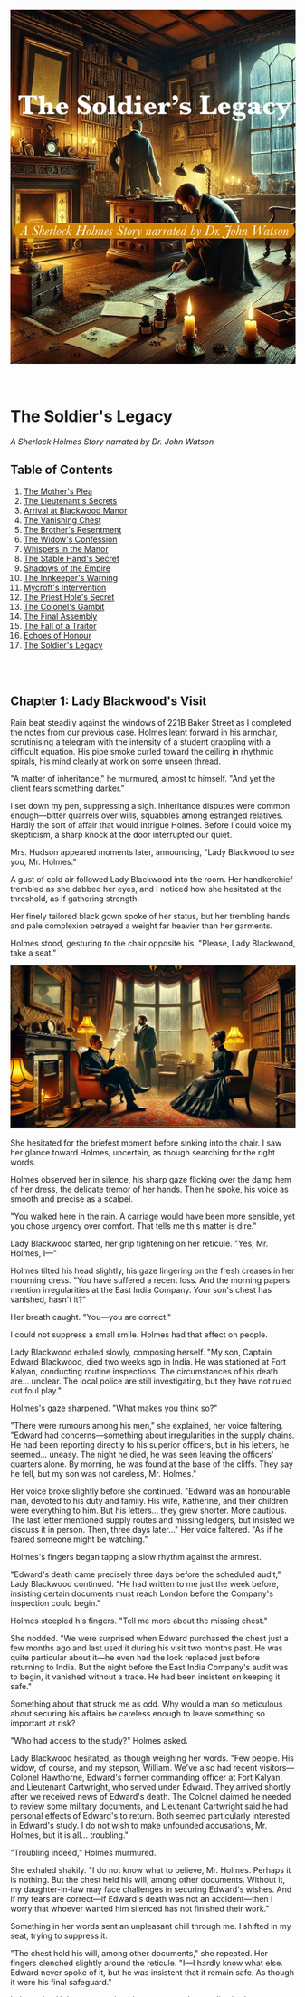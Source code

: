 
<br><br><br><br><br><br><br><br><br><br><br><br><br><br><br><br><br><br><br><br><br>

<br><br><br>
![Cover](https://raw.githubusercontent.com/cranjesh/images-test/refs/heads/main/CoverImageText.webp)
<br><br><br>

# The Soldier's Legacy
*A Sherlock Holmes Story narrated by Dr. John Watson*

## Table of Contents
1. [The Mother's Plea](#chapter-1-the-mothers-plea)
2. [The Lieutenant's Secrets](#chapter-2-the-lieutenants-secrets) 
3. [Arrival at Blackwood Manor](#chapter-3-arrival-at-blackwood-manor)
4. [The Vanishing Chest](#chapter-4-the-vanishing-chest)
5. [The Brother's Resentment](#chapter-5-The-brothers-resentment)
6. [The Widow's Confession](#chapter-6-the-widows-confession)
7. [Whispers in the Manor](#chapter-7-whispers-in-the-manor)
8. [The Stable Hand's Secret](#chapter-8-the-stable-hands-secret)
9. [Shadows of the Empire](#chapter-9-shadows-of-the-empire)
10. [The Innkeeper's Warning](#chapter-10-the-innkeepers-warning)
11. [Mycroft's Intervention](#chapter-11-mycrofts-intervention)
12. [The Priest Hole's Secret](#chapter-12-the-priest-holes-secret)
13. [The Colonel's Gambit](#chapter-13-the-colonels-gambit)
14. [The Final Assembly](#chapter-14-the-final-assembly)
15. [The Fall of a Traitor](#chapter-15-the-fall-of-a-traitor)
16. [Echoes of Honour](#chapter-16-echoes-of-honour)
17. [The Soldier's Legacy](#chapter-16-the-soldiers-legacy)

<br><br>
## Chapter 1: Lady Blackwood's Visit

Rain beat steadily against the windows of 221B Baker Street as I completed the notes from our previous case. Holmes leant forward in his armchair, scrutinising a telegram with the intensity of a student grappling with a difficult equation. His pipe smoke curled toward the ceiling in rhythmic spirals, his mind clearly at work on some unseen thread.

"A matter of inheritance," he murmured, almost to himself. "And yet the client fears something darker."

I set down my pen, suppressing a sigh. Inheritance disputes were common enough—bitter quarrels over wills, squabbles among estranged relatives. Hardly the sort of affair that would intrigue Holmes. Before I could voice my skepticism, a sharp knock at the door interrupted our quiet.

Mrs. Hudson appeared moments later, announcing, "Lady Blackwood to see you, Mr. Holmes."

A gust of cold air followed Lady Blackwood into the room. Her handkerchief trembled as she dabbed her eyes, and I noticed how she hesitated at the threshold, as if gathering strength.

Her finely tailored black gown spoke of her status, but her trembling hands and pale complexion betrayed a weight far heavier than her garments.

Holmes stood, gesturing to the chair opposite his. "Please, Lady Blackwood, take a seat."

![Lady Blackwood's Visit](https://raw.githubusercontent.com/cranjesh/images-test/refs/heads/main/Chapter1A.webp)

She hesitated for the briefest moment before sinking into the chair. I saw her glance toward Holmes, uncertain, as though searching for the right words.

Holmes observed her in silence, his sharp gaze flicking over the damp hem of her dress, the delicate tremor of her hands. Then he spoke, his voice as smooth and precise as a scalpel.  

"You walked here in the rain. A carriage would have been more sensible, yet you chose urgency over comfort. That tells me this matter is dire."  

Lady Blackwood started, her grip tightening on her reticule. "Yes, Mr. Holmes, I—"  

Holmes tilted his head slightly, his gaze lingering on the fresh creases in her mourning dress. "You have suffered a recent loss. And the morning papers mention irregularities at the East India Company. Your son's chest has vanished, hasn't it?"  

Her breath caught. "You—you are correct."  

I could not suppress a small smile. Holmes had that effect on people.  

Lady Blackwood exhaled slowly, composing herself. "My son, Captain Edward Blackwood, died two weeks ago in India. He was stationed at Fort Kalyan, conducting routine inspections. The circumstances of his death are... unclear. The local police are still investigating, but they have not ruled out foul play."  

Holmes's gaze sharpened. "What makes you think so?"  

"There were rumours among his men," she explained, her voice faltering. "Edward had concerns—something about irregularities in the supply chains. He had been reporting directly to his superior officers, but in his letters, he seemed... uneasy. The night he died, he was seen leaving the officers' quarters alone. By morning, he was found at the base of the cliffs. They say he fell, but my son was not careless, Mr. Holmes."  

Her voice broke slightly before she continued. "Edward was an honourable man, devoted to his duty and family. His wife, Katherine, and their children were everything to him. But his letters... they grew shorter. More cautious. The last letter mentioned supply routes and missing ledgers, but insisted we discuss it in person. Then, three days later..." Her voice faltered. "As if he feared someone might be watching."  

Holmes's fingers began tapping a slow rhythm against the armrest.  

"Edward's death came precisely three days before the scheduled audit," Lady Blackwood continued. "He had written to me just the week before, insisting certain documents must reach London before the Company's inspection could begin."  

Holmes steepled his fingers. "Tell me more about the missing chest."  

She nodded. "We were surprised when Edward purchased the chest just a few months ago and last used it during his visit two months past. He was quite particular about it—he even had the lock replaced just before returning to India. But the night before the East India Company's audit was to begin, it vanished without a trace. He had been insistent on keeping it safe."  

Something about that struck me as odd. Why would a man so meticulous about securing his affairs be careless enough to leave something so important at risk?  

"Who had access to the study?" Holmes asked.  

Lady Blackwood hesitated, as though weighing her words. "Few people. His widow, of course, and my stepson, William. We've also had recent visitors—Colonel Hawthorne, Edward's former commanding officer at Fort Kalyan, and Lieutenant Cartwright, who served under Edward. They arrived shortly after we received news of Edward's death. The Colonel claimed he needed to review some military documents, and Lieutenant Cartwright said he had personal effects of Edward's to return. Both seemed particularly interested in Edward's study. I do not wish to make unfounded accusations, Mr. Holmes, but it is all... troubling."  

"Troubling indeed," Holmes murmured.  

She exhaled shakily. "I do not know what to believe, Mr. Holmes. Perhaps it is nothing. But the chest held his will, among other documents. Without it, my daughter-in-law may face challenges in securing Edward's wishes. And if my fears are correct—if Edward's death was not an accident—then I worry that whoever wanted him silenced has not finished their work."  

Something in her words sent an unpleasant chill through me. I shifted in my seat, trying to suppress it.  

"The chest held his will, among other documents," she repeated. Her fingers clenched slightly around the reticule. "I—I hardly know what else. Edward never spoke of it, but he was insistent that it remain safe. As though it were his final safeguard."  

I glanced at Holmes, expecting him to reassure her, to dismiss her concerns as unwarranted. But his expression had darkened, his gaze distant.  

"You seem particularly interested in them," I remarked, sensing Holmes's mind already working beyond what had been said.  

Holmes remained by the window, fingers tapping a slow rhythm against the glass. His eyes flicked toward the rain-darkened streets, but his thoughts had already turned elsewhere.  

"Holmes?" I prompted.  

He did not respond immediately. Instead, he walked to the window, staring out at the rain-soaked streets. "A name caught my attention. I recall reading it in connection with a military scandal some months ago. A man of questionable integrity, if memory serves."  

He tapped his fingers against the armrest, his gaze sharpening. "Watson, your experience in the military will be of use here. I need details from Edward's colleagues—who he trusted, who he feared, and who might have wanted him silenced."

Lady Blackwood's voice broke through the quiet. "And the chest, Mr. Holmes? Do you believe it will be found?"  

Holmes turned to her, his expression unreadable. "You may expect us at Blackwood Manor tomorrow. The chest will be found, Lady Blackwood."  

She exhaled slowly, her fingers tightening around the reticule in her lap. The relief on her face was evident, yet I could not shake the feeling that Holmes had already seen beyond the surface of this case.  

As the fire crackled in the hearth, I found myself watching him closely. He had not dismissed the missing chest as a simple inheritance matter. Nor had he asked after the will or financial disputes. His focus had been elsewhere—from the moment Lady Blackwood had spoken.  

And in that moment, I realised something unsettling.  

I had thought this was merely a matter of inheritance. But Holmes's silence told me otherwise.  

The chest was more than a relic—it was a message, waiting to be read.

<br><br><br>
<br><br><br>
<br><br><br>
## Chapter 2: The Lieutenant's Secrets

Holmes's network of informants had revealed that Lieutenant Cartwright had been deployed near Blackwood Manor—a coincidence too perfect to ignore.

Through mist-shrouded carriage windows, I watched as London's grey suburbs gave way to the garrison's stark brick buildings. The rhythmic thud of hooves against cobblestones slowed as we neared the barracks, where soldiers in crisp uniforms moved with military precision.

![Chapter 5 A](https://raw.githubusercontent.com/cranjesh/images-test/refs/heads/main/Chapter5A.webp)

Cartwright's quarters were as I had expected—orderly, rigid, uncomfortably impersonal. A desk sat against the far wall, a neatly arranged stack of reports beside a locked dispatch box. His uniform was folded with exacting care. The evening bugle call drifted through the open window, a sharp note against the heavy silence inside the room.

Holmes's gaze flickered over the space before settling on Cartwright. He did not sit, but rather stood in the centre of the room, arms clasped behind his back.

"You're uneasy, Lieutenant," Holmes observed. "Not about our presence, but about what we might already know."

Cartwright stiffened slightly.

Holmes wasted no time. "We are investigating the circumstances of Captain Blackwood's death and the disappearance of his chest. Your insight would be invaluable."

Cartwright gestured for us to sit, his posture rigid. "I shall assist to the best of my ability, Mr Holmes, though I'm uncertain what intelligence I can provide."

Holmes fixed him with a piercing gaze. "Let's start with Captain Blackwood's final days. What did you observe?"

Cartwright's fingers drummed once against the desk before he caught himself, quickly clasping them together. "The Captain maintained his usual exactitude in duties, sir, but in those final weeks, his demeanour altered. He appeared... preoccupied with certain matters. Protocol prevented me from inquiring further."

As he spoke, I noted something odd. His voice was steady, controlled—but his hands betrayed him. The slight tremor in his fingers, the way he kept them pressed together as if willing them still, did not go unnoticed.

"The Captain was an honourable man," Cartwright continued, though his voice carried a strain beneath the words. "Perhaps too honourable for what he discovered."

"And on the night of his death?" Holmes challenged, his gaze sharp as a scalpel.

Cartwright's posture tightened. "Colonel Hawthorne hosted a dinner at the officers' mess. The Captain departed early, citing urgent correspondence. The following morning..." A pause. "We discovered him at the base of the cliffs."

Holmes's eyes narrowed. "Do you suspect foul play?"

Cartwright's gaze flicked—just briefly—toward the locked dispatch box on his desk before he replied.

"The evidence remains inconclusive, sir. However, the Captain had expressed concerns regarding supply record discrepancies. He never named specific officers, but his caution regarding Colonel Hawthorne was... notable."

Holmes leaned forward. "You visited Blackwood Manor last week, delivering Edward's personal effects. What exactly did you bring?"

"Per regulations, sir: his compass, correspondence, and personal journal."

"And the chest?"

For the first time, Cartwright hesitated.

The pause was minute, but telling.

"I knew of it," he admitted. "The Captain kept important documents inside. And now it's been stolen."

Holmes's expression did not change. "Do you have any suspicions, Lieutenant?"

Cartwright's jaw tightened. "It's not my place to speculate, sir."

Holmes's voice was quiet. "Not your place, or not safe to?"

A flicker of something—doubt, fear—passed across Cartwright's face. Gone as quickly as it came.

Holmes studied him a moment longer, then exhaled. "Very well, Lieutenant. We'll speak again."

As we stepped into the corridor, I glanced back. Cartwright remained seated, his gaze locked on the locked dispatch box.

The moment we were out of earshot, I turned to Holmes. "He's hiding something."

Holmes allowed himself the faintest smile. "And next time, Watson, he won't have a choice."

<br><br><br>
<br><br><br>
## Chapter 3: Arrival at Blackwood Manor

![Chapter 2 A](https://raw.githubusercontent.com/cranjesh/images-test/refs/heads/main/Chapter2A.webp)

The mist curled thick around Blackwood Manor as our carriage approached, its great stone façade looming in the dimming afternoon light. The house exuded the weight of centuries—thick oak beams, uneven corridors, walls that seemed slightly misaligned. Many Elizabethan-era manors contained hidden recesses, remnants of times when sheltering fugitives or priests had been a necessity.

Holmes trailed his fingers along the dark wood paneling as we were led inside. The solemn butler moved silently ahead, pausing at the threshold of the dimly lit drawing room, where the fire cast flickering shadows on Lady Blackwood’s mourning dress.

"Thank you for coming, Mr. Holmes," she whispered.

![BlackwoodManorPlan](https://raw.githubusercontent.com/cranjesh/images-test/refs/heads/main/BlackwoodManorPlan.webp)

Holmes gave a small nod, his sharp gaze sweeping the room. His fingers traced faint scratches on the floor near the hearth. Without a word, he crouched, brushing dust from the marks.

"Would you show us to the study?" he asked.

![Study](https://raw.githubusercontent.com/cranjesh/images-test/refs/heads/main/Study.webp)

Lady Blackwood led us down a narrow corridor. The air in the study was heavy with dust and disuse. I felt an almost palpable stillness, as if the room had been left untouched since the chest disappeared. Holmes moved with quiet precision, his gloved fingers brushing over the supply ledger on the desk.

He flipped through the pages, his brow furrowing. "Curious. These numbers don’t align with standard military provisions. Your son was tracking something far more significant, Lady Blackwood."

Lady Blackwood stiffened. "Significant? What do you mean?"

Holmes did not answer immediately. Instead, he crouched near the floor, fingers lightly tracing scratches where the missing chest had once stood.

"Observe, Watson."

I leaned in. The marks were subtle, but deliberate.

"These scratches—" I began, before stopping myself. Something about them felt wrong.

"They aren’t scuff marks from careless movement. The chest wasn’t stolen. It was moved."

Holmes nodded approvingly. "Precisely. And look—" He gestured toward the doorway.

The marks stopped abruptly at the threshold.

"Beyond this room, there is no further disturbance."

Lady Blackwood’s breath caught. "Then it may still be in the house?"

Holmes exhaled. "Not just possible—likely. If the chest had been taken out of the manor, we would expect a continued trail of scuff marks, at the very least. But there are none."

I frowned. "Then whoever moved it must have lifted it beyond this point?"

"Exactly. A casual thief would have dragged it—leaving an uneven trail. The absence of such marks indicates planning, precision... and intent."

Holmes’s gaze swept the study, his keen eyes flickering to the large bookcase against the far wall. His fingers traced along the wood before he pressed lightly against one edge.

A faint shift—almost imperceptible—responded beneath his touch.

"Interesting," he murmured. He adjusted his grip, then, as if deciding against further investigation, he straightened. "Not yet, Watson."

I raised an eyebrow. "You suspect something?"

"I suspect many things, but I require proof."

He turned to Lady Blackwood. "Does the house have a library?"

"Yes, through the adjoining door."

Holmes exhaled, dusting off his gloves. "Then that is where we must look next."

![Chapter 2 B](https://raw.githubusercontent.com/cranjesh/images-test/refs/heads/main/Chapter2B.webp)

The library was dim, lined with towering bookshelves that smelled of aged parchment and oak. The room was vast, yet strangely oppressive, the sheer volume of books pressing in from all sides. Holmes entered first, his fingers brushing over the spines as he moved toward the far wall.

Then, abruptly, he halted.

"Curious."

I followed his gaze.

"The dust—it’s been disturbed," I noted. "As though something large was moved and replaced."

"Not just moved—rotated," Holmes corrected, gesturing toward faint diagonal scratches on the wooden floor.

I crouched beside him, running my fingers along the marks.

"Then the chest was placed here deliberately?"

"Yes, and more importantly—" Holmes ran a gloved hand lightly over the floorboards. His eyes narrowed slightly.

"The disturbance is recent, but look here—the dust has resettled unevenly."

I furrowed my brow. "That means it was here, but not for long?"

"Exactly." Holmes straightened, brushing off his hands. "This was not the final hiding place. It was left here temporarily, then moved again."

Lady Blackwood’s voice wavered. "This room hasn’t been touched in years."

Holmes’s gaze flicked up sharply. "Until recently."

A cold weight settled in my stomach. This was no common burglary. Someone within this house had taken the chest.

Someone who knew exactly where to put it—if only for a short while.

Holmes turned, his expression darkening. "And they did not act alone."

I looked again at the disturbed dust, at the deliberate concealment of the chest’s absence.

The implications were clear.

"The chest had not vanished. It had been hidden." I exhaled. "And whoever had hidden it was waiting—for what, I did not yet know."

<br><br><br>
<br><br><br>
<br><br><br>
## Chapter 5: The Brother's Resentment

The corridors of Blackwood Manor felt colder as Holmes and I made our way towards William Blackwood's study. Though the fire in the hallway sconces flickered steadily, a peculiar chill clung to the air—whether from the damp stone walls or the lingering unease in this house, I could not say.

![Chapter 4 A](https://raw.githubusercontent.com/cranjesh/images-test/refs/heads/main/Chapter4A.webp)

Inside, William's study was a stark contrast to Edward's orderly workspace. The room was cluttered with papers, ledgers stacked haphazardly, a half-filled brandy glass abandoned near an inkwell. A faint tang of pipe smoke lingered, mingling with the musty scent of old books. William himself stood by the window, arms crossed, staring out as though deep in thought.

At our entrance, he turned, his sharp features hardening further.

"Mr Holmes, Dr Watson," he greeted tersely, gesturing to the chairs opposite his desk. "I assume this visit concerns my brother's untimely demise—or perhaps the inheritance?"

Holmes took a seat with calm precision. "Both, Mr Blackwood. Specifically, the disappearance of your brother's chest and its implications for the estate."

William's lips curled into a sneer as he leaned back in his chair.

"Implications for Katherine, you mean." He exhaled sharply. "Convenient, isn't it? The chest vanishes, the will goes missing, and suddenly, my dear sister-in-law's future is secured."

I frowned at the venom in his tone.

Holmes raised an eyebrow. "You suggest Katherine is involved?"

"Who else?" William shot back. "She gains everything if Edward's will is missing. And let's not ignore her prior... association with Lieutenant Cartwright. Who's to say Edward didn't discover something and decide to change his will?"

Holmes steepled his fingers. "Fascinating. And yet, I notice you are very specific about what Katherine stands to gain, but rather vague about what you stand to lose."

A flash of irritation crossed William's face, but he masked it quickly.

"My father's decision to favour Edward over me was nothing short of favouritism." His voice was measured, but there was a cold undercurrent of resentment beneath it. "The estate should have been mine. I have fought for years to earn my place, while Edward... he was handed everything."

I caught myself nodding slightly.

William's tone was rational, almost persuasive. There was a quiet certainty to the way he spoke—not wild anger, but careful calculation.

"Katherine may think she's secured her future," he continued, swirling the brandy in his glass, "but she'll soon discover the estate obeys more than a single will. If she continues to meddle, I'll see to it that her good fortune is short-lived."

Something in his phrasing made me uneasy.

Holmes remained impassive. "And yet, your brother's death has left you no closer to securing what you claim is rightfully yours. Tell me, do you believe his death was an accident?"

William hesitated, his gaze flickering toward the window. "Edward was many things, but careless wasn't one of them." His fingers tightened around the glass. "If you want my opinion, someone wanted him out of the way—and whoever it was, they succeeded."

Holmes studied him carefully.

"Curious," he murmured.

"What is?" William asked sharply.

"You speak of your brother's death as though you know more than the official reports suggest. And yet, you did not attend the funeral, nor did you inquire about the investigation."

William's scowl deepened. "You think I had something to do with it?"

Holmes merely tilted his head slightly, allowing the silence to linger.

William exhaled sharply. He reached for his pipe but seemed to think better of it. Then, almost as an afterthought, he muttered,

"Cartwright isn't the only one with blood on his hands. Ask about... Fort Kalyan's 'special shipments'."

I stiffened.

Holmes's expression remained neutral, but I could see the sharp flicker of interest in his eyes.

"Special shipments?" I echoed.

But William did not elaborate. He merely waved a hand dismissively. "Ask around. See what you find."

The casual way he said it was too convenient. A calculated slip—as though he wanted us to latch onto something specific.

Holmes let the silence stretch.

Then, suddenly, William's expression shifted. His sneer faded just slightly, and in its place, something almost imperceptible. Regret? No—something deeper.

"He wasn't always against me," he muttered. "When we were boys, he taught me to fix a pocket watch—patient, steady hands. Gave it to me on my fifteenth birthday. Said I'd learned well enough to keep it running myself."

His jaw tightened.

"And yet, in the end, I was never meant to hold anything that mattered."

For a moment, the bitterness wavered. Then, just as quickly, it returned.

Holmes said nothing, only watching.

As we stepped into the hallway, the firelight flickering across the polished floor, I exhaled, feeling the weight of the conversation settle over me.

"I almost believed him," I admitted.

Holmes's voice was quiet, but firm. "That was his intent, Watson."

I frowned. "Do you think he's lying?"

"Lying outright? No. But truth, when carefully placed, can be more dangerous than falsehood. He wants you to suspect Katherine, to believe she had the most to gain."

"And you don't?"

Holmes did not answer immediately. Instead, he glanced back at the door to William's study.

"I think William Blackwood is a man who expects to be doubted, Watson. And that is precisely why he does not lie outright. He lets truth and falsehood blur—until even the most rational man begins to doubt what he knows."

<br><br><br>
<br><br><br>
<br><br><br>
<br><br><br>
<br><br><br>
## Chapter 6: The Widow's Confession

Holmes sat in silence, his keen gaze sweeping the landscape, while my thoughts turned to Katherine Blackwood—the widow of a man whose death seemed far from ordinary.

As we walked into the drawing room, she stood to greet us. Her figure was slight yet composed, but her pale complexion and dark-circled eyes betrayed the toll of grief. The flickering glow of the fireplace cast long shadows across the room, deepening the hollowness in her face.

Holmes inclined his head. "Mrs Blackwood," he said, bowing slightly. "Thank you for meeting with us under such difficult circumstances."

"Mr Holmes, Dr Watson," she returned, her voice steady but low. "Please, sit. I hardly know where to begin."

Holmes took a seat, his voice carrying its usual steadiness but with an unusual gentleness. "Wherever you feel most comfortable, madam. Perhaps with your late husband."

![Chapter 3 A](https://raw.githubusercontent.com/cranjesh/images-test/refs/heads/main/Chapter3A.webp)

She tightened her grip on the handkerchief in her lap. When she spoke, her voice was measured, deliberate—but fragile beneath the surface.

"Edward was a devoted husband and father—principled, kind. The official report of his death—a fall from the cliffs—" Katherine hesitated, exhaling sharply. She pressed her fingers to her lips as if stopping the word from escaping. "It doesn't feel right."

I studied her carefully. She was grieving, that much was certain. But there was something else—a quiet exhaustion, as if she had spent the past weeks fighting battles no one else could see.

Holmes exhaled slowly. "The missing chest—tell me about it."

Her composure wavered, if only for a second. "It was locked, kept in his study among his other belongings. Three nights ago, it vanished. The only ones present were William, Colonel Hawthorne, and Lieutenant Cartwright."

Holmes's gaze flickered slightly. "William. Your husband's brother. You mentioned his resentment?"

She gave a short, bitter nod. "He was furious when the estate passed to Edward. He believes it rightfully his, as the eldest son. But the will was clear. Edward's father had his reasons."

Holmes studied her, his voice measured. "Did William's behaviour change recently? Any particular event that heightened his interest in the estate?"

Katherine frowned in thought. "Yes. It was around the time he began demanding to see Edward's documents. He accused my husband of hiding something."

Holmes's tone remained neutral, though his gaze sharpened. "And what did he believe Edward was hiding?"

She exhaled slowly. "Something to do with our great-uncle's inheritance. When he died in India, William became convinced that there were undisclosed assets or properties that should have passed to the estate."

Holmes tapped his fingers together. "And Edward's response?"

"He dismissed it. Claimed William was chasing ghosts. But…" She hesitated. "Now that I think about it, he never explicitly denied having those documents."

Holmes nodded, his expression unreadable. "Most intriguing."

A hush settled over the room, thick with unspoken truths. Holmes had unearthed something deeper than a mere family dispute. Edward Blackwood had held a secret—one his brother was desperate to uncover. And now, it seemed, that secret had cost him his life.

Holmes sat forward slightly. "Mrs Blackwood, Lieutenant Cartwright's concern for your welfare seems... particular."

Katherine's fingers twisted her handkerchief. "We were acquainted before Edward. Nothing more."

I caught something in her voice—not quite hesitation, not quite falsehood—something carefully chosen.

Holmes's expression did not change. "Yet his recent visits to the study—" He let the sentence linger, inviting her to fill the silence.

She did.

"He claimed to have Edward's personal effects." Her voice wavered slightly. "Old correspondence that needed returning."

Holmes studied her. "Correspondence that Edward had already seen?"

Katherine paled. Her fingers clenched around the letter in her lap—a movement so small I almost missed it.

"How did you—" She turned the letter over in her hands, her gaze distant. The firelight caught the edges of the worn paper, its seal faintly smudged.

"I read them at night sometimes," she murmured. "Not for answers—just to remember his words before things changed."

She hesitated.

"Edward never declared it outright, but he knew. Cartwright's attentions were persistent once, though I never encouraged them. Edward was not a jealous man, but he distrusted easily. I wonder now if his suspicions ran deeper than I realised."

Her fingers tightened slightly around the letter.

"His last letters were different. Shorter. Cautious. As if he feared he was writing for more than my eyes."

I watched her carefully. The grief was real. The exhaustion was real.

Holmes's gaze softened. "Your husband suspected something, Mrs Blackwood. I mean to find out what."

She met his gaze, her expression unreadable but firm.

"If he had reason to be wary, I fear it was not without cause."

The fire crackled softly, filling the silence that followed. Holmes studied her for a moment longer, then nodded.

Holmes rose to his feet and began pacing. I turned to Katherine and spoke quietly.

"And your children, Mrs Blackwood? How are they faring?"

She gave a small, tired smile. "They're young, Dr Watson… too young to understand."

The sorrow in her voice was unmistakable.

I nodded, offering what little comfort words could provide. Holmes, ever perceptive, had paused his pacing and observed her for a moment before speaking again.

"Thank you, Mrs Blackwood. You have been most helpful," Holmes said gently. "With your permission, we would like to speak with others now."

Katherine composed herself and nodded.

We took our leave, and as we walked through the manor's dimly lit corridors, I could not shake the weight of Lady Blackwood's words from our first meeting. "I must recover the chest—for Katherine, for my grandsons. Edward's wishes must be honoured."

The chest was more than inheritance—it was security. And though I trusted Katherine, until it was found, I could not rule out any possibility.

As we stepped into the hallway, I exhaled, my mind turning over what had been said.

"I believe her," I admitted.

Holmes nodded slightly. "She has no reason to deceive us, Watson. But she has reason to fear."

I frowned. "Then why do I feel as though we're still missing something?"

Holmes glanced back towards the drawing room. "Because we are."

I shivered.

Holmes did not suspect Katherine—but until the chest was found, her future—and the truth—remained uncertain.
<br><br><br>

## Chapter 7: Whispers in the Manor

The manor's corridors darkened as the evening wore on, gas lamps casting flickering shadows along the walls. The weight of the investigation settled over me—a sense that we were walking through the remnants of something far greater than a simple inheritance dispute.

As Holmes and I passed the dimly lit library, a voice cut through the hush—sharp, irritated.

"…Hanger," William Blackwood muttered with disdain. "The man's loyalties were always questionable. If anyone's meddling with the estate, it's him. He seemed loyal to Hawthorne for reasons I can't fathom." A bitter laugh followed. "They'll never pin anything on me. Not with Katherine parading her innocence and Cartwright lurking like a scolded child."

I tensed. This was no casual grievance.

William tapped his fingers against the desk. "Hargreave, my lawyer says we need only wait. No will, no challenge. The courts will favor the next male heir, and by then, any objections will be nothing more than noise."

I stepped back into the shadows as William strode past, his expression a mix of frustration and self-satisfaction. The identity of his confidant remained hidden in the library's gloom. Holmes said nothing but met my gaze. Whatever was in that chest, it was more than a legal document—it was power.

## Chapter 8: The Stable Hand's Secret

![Chapter 6 A](https://raw.githubusercontent.com/cranjesh/images-test/refs/heads/main/Chapter6A.webp)

Rain drummed steadily against the stable roof as we found Hanger. Inside, the warmth of hay and leather filled the air as he worked, each stroke of the brush against the horse’s flank measured and precise.

Holmes studied him. "Your hands tell an interesting story, Mr Hanger."

Hanger barely looked up. "I tend to my work, Mr Holmes."

Holmes took a slow step forward. "That brass polish—it matches exactly what I found in Captain Blackwood’s study."

Hanger’s grip on the bridle faltered, his face tightening. "I polish the stable fixtures."

Holmes’s tone remained light but unyielding. "And yet William speaks of you with particular suspicion. He implies you might be involved in certain… irregularities."

The brush stilled.

"William Blackwood’s always had it out for me, Mr Holmes." Bitterness crept into his voice. "When I needed help with my sister’s medical bills, he turned me away. Said it wasn’t his concern."

Holmes nodded, as if filing this away. "The chest vanished from the study. Did you see anything unusual that night?"

Hanger’s eyes flicked toward the east wing—so quick it might have gone unnoticed. He resumed his work. "I keep to my duties, sir. Nothing more."

Holmes leaned against the stable door. "Colonel Hawthorne seems more… understanding of financial hardships."

A flicker of something—fear, regret—crossed Hanger’s face. His knuckles whitened on the brush handle.

"A man does what he must, Mr Holmes."

Piecing It Together
As we walked back through the dusk, the rain had eased, leaving behind a damp chill.

"You saw something in there," I said.

Holmes didn’t answer immediately, his gaze fixed on the windows of the east wing. Then, finally— "Three things, Watson. First, the brass marks in the study matched this polish—not military-issue, but a cheap civilian variety trying to mimic it."

I frowned. "And the second?"

"Hanger’s glance toward the east wing wasn’t that of a servant—it was of a man guarding a secret."

My pulse quickened. "And the third?"

"When I mentioned William’s financial records, Hanger reacted. A man denied help by his employer becomes vulnerable to other offers."

I exhaled. "Then why move the chest at all?"

Holmes’s lips pressed together. "Consider the timing. William’s obsession with inheritance documents, Hawthorne’s convenient arrival, and a disgruntled servant with knowledge of the house’s hidden spaces." His voice dropped lower. "The east wing’s library holds more secrets than books—Victorian manors often do."

I followed his gaze. The windows of the east wing glowed faintly in the gathering dark, like eyes keeping watch over the estate’s secrets.

Across the manor grounds, a figure sat at the village inn’s window. A well-dressed man, brass telescope glinting under the gaslight. His methodical note-taking spoke not of idle curiosity but official observation.

"Holmes." I nudged him slightly.

Holmes followed my line of sight and gave the smallest nod. "Interesting."

I swallowed. "Foreign Office?"

"Undoubtedly."

We didn’t approach. We didn’t need to. The man was not watching us. He was watching the manor.

As we reached the manor steps, I hesitated, my thoughts still circling William’s words.

"Holmes, this is more than just a missing will, isn’t it?"

Holmes gave a slight nod. "It always was, Watson."

I took a steadying breath. William was waiting for the will to disappear. The Foreign Office was waiting for something to surface. Hanger was waiting for someone to find what he already knew.

But something felt wrong. "William accused nearly everyone—Katherine, Cartwright, even Hawthorne. But not once did he mention Hanger. Why?"

Holmes barely paused before answering. "Because, Watson, he wants the chest to stay lost."

I frowned. "Then he knows something about it?"

"He knows enough to want it buried. And he suspects Hanger, but saying so would only draw our attention to him." Holmes exhaled, his gaze shifting toward the east wing. "Instead, he directs suspicion elsewhere, hoping we chase shadows while the truth sits in plain sight."

A chill ran down my spine. William didn’t just want the inheritance—he wanted control. And the chest, whatever was inside it, threatened that control. I had thought this was merely a matter of inheritance. But the deeper we dug, the clearer it became—the chest was more than a legal dispute. It was a danger waiting to be uncovered. And someone was willing to do anything to keep it hidden.

William had not overlooked Hanger—he had erased him. Because the moment we questioned the stableman, the truth would no longer be his to control.

<br><br><br>
<br><br><br>
## Chapter 9: Shadows of the Empire

For days, I had noticed unfamiliar figures in the village - men whose bearing and attire spoke of government service rather than local residence. Their presence confirmed Holmes's earlier hint about matters extending beyond military jurisdiction.

As we left Blackwood Manor, Holmes remained uncharacteristically quiet. I had known Holmes long enough to recognize when he was drawing connections yet unspoken. 

![Chapter 7 A](https://raw.githubusercontent.com/cranjesh/images-test/refs/heads/main/Chapter7A.webp)

The fog clung to Baker Street as our carriage arrived. As we neared Baker Street, we are stopped by a uniformed constable.

"Mr. Holmes," the officer said, blocking our path. "I must advise you to drop your inquiries regarding Blackwood Manor. Official military investigators have taken over the case."

Holmes's lips curled slightly. "Curious. And who, may I ask, issued such orders?"

The constable hesitated, then produced a sealed notice from the War Office. "These matters pertain to classified military operations. Civilian interference is discouraged."

Holmes took the paper, scanned it, and handed it back. "A well-crafted deception," he murmured. "Tell your superior that I regret to inform him that my curiosity remains undeterred."

As the officer departed, I whispered, "They're watching us."

Holmes nodded, eyes sharp. "Indeed, Watson. Which means we are finally making progress."

Mrs. Hudson met us with two urgent telegrams.

I read the first:

"Watson,
I arrived in London yesterday. From memory, Edward in the past had discovered that some supply records that don't match official ledgers. He suspected Cartwright and found some records."
— Maj. James Forrester

I had nearly forgotten about my inquiry to Major Forrester, sent days earlier. When Holmes tasked me with gathering insights from Edward’s former colleagues, I had immediately thought of Forrester—a solid officer with whom I had crossed paths in Afghanistan. He had worked alongside Edward years ago and might recall details others had overlooked.

Holmes handed me the second:

"Holmes,
Return tonight. New evidence confirms a larger conspiracy beyond Fort Kalyan. The East India Company audit findings may expose everything. Time is critical."
— Mycroft

As I watched Holmes examine the telegrams, his expression darkening, I couldn't shake the feeling that we were approaching something far darker than inheritance disputes. The military's involvement suggested stakes beyond family quarrels.

"Curious," he remarked. "Mycroft's inquiry aligns too conveniently with Blackwood's fate. And Forrester—if his information is accurate, we are dealing with something far larger than a missing will."

The fog thickened as we departed, swallowing the street lamps. Ahead lay Cartwright's secrets, then our separate paths into what felt increasingly like a carefully laid snare.

<br><br><br>
## Chapter 10: The Innkeeper's Warning

The village inn was quiet when we arrived. A low fire burned in the hearth, casting flickering shadows along the wooden beams. Lieutenant Cartwright sat in a shadowed corner, hunched over a half-empty glass. His uniform was crisp, but the exhaustion in his posture betrayed his unease.

![Chapter 8 A](https://raw.githubusercontent.com/cranjesh/images-test/refs/heads/main/Chapter8A.webp)

Holmes approached without hesitation, drawing out the chair opposite Cartwright and lowering himself into it with measured calm.

"Lieutenant," Holmes said smoothly, "your silence has done little to shield you."

Cartwright barely lifted his eyes from his drink. "I don’t know what you mean."

Holmes steepled his fingers. "You were close to Edward. And yet, you claim to know nothing?"

Cartwright exhaled sharply, his fingers tightening around his glass. "Nothing of importance."

Holmes raised an eyebrow. "Nothing of importance?" His gaze flicked to the table, where Cartwright’s knuckles had gone white. "Then why visit Blackwood Manor—twice—after his death?"

Cartwright’s jaw tightened. "I had my reasons."

Holmes leaned back slightly, his voice turning colder. "Yes, I imagine you did."

I watched as Cartwright shifted uncomfortably, his fingers tapping a slow, irregular rhythm against the glass.

"You feared what the chest contained," Holmes continued, his voice deceptively casual. "That much is evident. But was it because of Edward’s letters?"

Cartwright’s grip stiffened. "I don’t know what you’re talking about."

"Ah," Holmes murmured, as though speaking to himself. "Perhaps, then, it was not the letters but the ledgers—the very records Edward had begun reviewing before his death. Tell me, Lieutenant, did you know what he found?"

Cartwright looked away. "He had theories, nothing more."

Holmes leaned forward, his eyes dark and unyielding. "And you advised him to let it go?"

Cartwright swallowed. "Edward saw inconsistencies, but I never thought they were more than bureaucratic errors. Then he dug deeper. By then, I realized it wasn’t just missing supplies—it was something larger."

Holmes’s voice was a blade now. "And yet, you did nothing to stop it."

Cartwright exhaled sharply. "Because if I spoke the truth, I wasn’t just risking my rank—I was risking my life." His voice was low, steady, but his grip on the glass had turned his knuckles white.

Holmes studied him for a long moment, his expression unreadable. "You already know who has the chest, don’t you? That’s why you’re not asking us to find it—only to ensure it isn’t opened by the wrong hands."

Cartwright hesitated. "I don’t—"

"You don’t know, or you won’t say?" Holmes interrupted, his voice calm but razor-sharp.

Cartwright swallowed. "The records… they all led back to the same source."

Holmes tapped his fingers against the table. "And the timing of your visits to the study aligned perfectly with the East India Company’s audit schedule. You needed those records destroyed before they reached London. But someone else moved first, didn’t they?"

Cartwright’s face paled.

Holmes nodded slightly. "Someone who knew about both your secrets—the ledgers and the letters."

Cartwright exhaled, staring at the table. "I needed Katherine to open it herself," he admitted, his voice tight. "Lady Blackwood had the key, and I couldn't simply demand it. If Katherine had a reason to believe it held something for her, she would push to see it opened."

I frowned. "And what truth? The corruption you covered up? Or the fact that you feared for yourself?"

Cartwright’s hands clenched into fists before he relaxed them. "Both," he admitted. "Look, I thought it was just supplies, a few ledger discrepancies. But Edward… he found something more."

Holmes leaned back, his fingers drumming against the table. "More than missing provisions. Smuggled arms? Stolen intelligence?"

Cartwright hesitated, his gaze flickering toward the darkened corners of the inn.

Holmes’s voice softened, almost thoughtful. "Or something buried deeper—payments, names?"

Cartwright swallowed, his voice barely above a whisper. "The records showed systematic theft, Mr. Holmes—all leading to the same source."

Holmes studied him carefully. "You have a choice, Lieutenant. Speak now, or let the truth bury you."

Cartwright’s face drained of color. "They can ruin me, Mr. Holmes—court-martial me, lock me away, or worse. If I speak the truth, I'm not just risking my rank; I'm risking my life."

Holmes observed him for a moment, then spoke quietly. "You already know who has the chest, Watson. He wasn’t searching for it—he was stalling. The moment he named Hawthorne, his own fate was sealed."

I exhaled. "So he let Hawthorne keep it, hoping it wouldn’t be opened?"

Holmes gave a slight nod. "Exactly. Cartwright didn’t care about the ledgers, Watson. He knew they wouldn’t implicate him directly. But the letters—those were different. Even if they proved nothing improper, their mere existence could cast shadows on Katherine’s name. He was willing to let Hawthorne keep the chest rather than risk that."

I glanced back at Cartwright, who remained silent, staring at the table as if the weight of his own inaction had finally caught up with him.

Holmes stood. "You’ve played your hand, Lieutenant. Now it’s only a matter of time before Hawthorne plays his."

As we stepped into the cold night, I turned to Holmes. "Do you think he will help us?"

Holmes smirked. "Oh, he will. The question is—will he help himself?"

The rain had stopped, but the weight of the coming storm still hung in the air.

## Chapter 11: Mycroft's Intervention

The rain had slowed to a fine drizzle by the time we arrived at Baker Street. Holmes had barely removed his coat when Mrs. Hudson intercepted us with a knowing glance.

![ChapterMycroft](https://raw.githubusercontent.com/cranjesh/images-test/refs/heads/main/ChapterMycroft.webp)

"A gentleman is waiting for you, Mr. Holmes. Though I daresay he hardly requires an invitation."

Holmes strode into the sitting room, where Mycroft reclined, a bundle of documents resting on the table.

"Ah, brother mine," Mycroft greeted. "Your telegram was well-timed. Our interests, it seems, align."

Holmes smirked. "As they often do, though you rarely admit it."

Mycroft exhaled. "Spare me. I verified your suspicions regarding Colonel Hawthorne. His activities extend beyond mere military fraud." He tapped the folder. "You’ll find these findings instructive."

Holmes skimmed the documents, his expression sharpening. "Diversion of funds, fictitious suppliers, and high-ranking officials in the East India Company implicated."

I frowned. "So this isn’t just supply theft?"

"Not remotely," Mycroft declared. "Blackwood’s records hold enough leverage to topple men of considerable power. Hawthorne, it seems, is one of them."

Holmes set the papers down. "A tangled web indeed." He glanced at Mycroft. "Your assistance is, as always, invaluable."

Mycroft waved a hand. "You’d have uncovered it in time. But efficiency is a virtue, Sherlock, and I am nothing if not efficient."

Holmes leaned back. "Then Hawthorne will come for the chest himself."

"The question is," Mycroft said, noted his brother closely, "will you let him?"

A faint smile touched Holmes’s lips. "I rather think not. Watson and I have already set our trap."

As we left 221B, Mycroft’s words echoed in my mind. This was no longer just a missing chest. We were about to force the hand of powerful men who would do anything to stay in the dark.

<br><br><br>
<br><br><br>
<br><br><br>
<br><br><br>
## Chapter 12: The Priest Hole's Secret

The hour was late when we returned to Blackwood Manor, the mist curling around the estate like a living thing. Our footsteps echoed against the stone corridor as Holmes led the way to the east wing's library.

Holmes ran his fingers lightly along the wooden paneling, pausing now and then. He did not immediately explain, which meant he was leading me toward an answer rather than providing it outright.

"What do you see, Watson?" he asked suddenly.

I frowned, glancing around. "Dust, old wood, the usual relics of a house its age."

Holmes inclined his head. "Precisely. And yet—" He gestured toward the floorboards, where the dust had been subtly disturbed. "Someone has been here recently."

I crouched to inspect the area. The fine layer of dust showed something large had once sat there. But the disturbance was uneven—more like something had been dragged away rather than simply lifted.

![ChapterThePriestHole1](https://raw.githubusercontent.com/cranjesh/images-test/refs/heads/main/ChapterThePriestHole1.webp)

Holmes observed me with quiet amusement. "You are improving, Watson. This was the chest’s last known location—but it was not its final one."

I exhaled sharply. "Then where?"

Holmes pressed lightly against an unassuming wooden panel. A soft click followed, and the wood creaked open, revealing a narrow passage.

I peered inside. Expecting to see the chest waiting for us, I stepped forward—but the space was empty.

Holmes ran his fingers along the wooden paneling of the study earlier that evening, pausing just long enough for me to notice. "Curious," he murmured, tracing a faint gap between the boards. That night, in the library, his suspicions were confirmed. He pressed against an unassuming wooden panel, and with a soft click, the passage revealed itself—but the space was empty. "It was here." Holmes muttered. "And someone knew to move it."

A flicker of unease stirred in my chest. "Holmes—"

But he was already examining the edges of the alcove, his expression unreadable. He traced his gloved fingers along the wood, his movements slow, deliberate. Finally, he exhaled.

"This was meant to deceive us, Watson."

I straightened, my pulse quickening. "A false hiding place?"

"Precisely." Holmes’s gaze darkened. "Someone feared what was inside that chest enough to move it not once, but twice."

"Then where is it?" I asked.

Holmes’s fingers drummed once against the wood. "That, Watson, is the question I intend to answer—before someone ensures we never do."

## Chapter 13: The Colonel's Gambit

The stable quarters were modest, with a single cot pushed against the wall and an old wooden trunk at the foot of it. Hanger sat at a small desk, polishing a brass buckle, but the tension in his shoulders betrayed him.

![ChapterThePriestHole2](https://raw.githubusercontent.com/cranjesh/images-test/refs/heads/main/ChapterThePriestHole2.webp)

Holmes took a slow step forward. "Mr. Hanger," he said, his voice cool but edged, "I assume you have an explanation for why the chest is no longer where you hid it?"

Hanger's hands stilled. Slowly, he set the buckle aside. "I don't know what you mean."

Holmes’s gaze never wavered. "The priest hole. It's empty."

The color drained slightly from Hanger's face.

Holmes continued, his voice quiet, almost conversational. "Colonel Hawthorne’s career has been marked by curious coincidences. Supply routes compromised. Intelligence leaked. And now, a dedicated officer dead after discovering discrepancies in military records. Edward suspected something, didn’t he?"

Hanger’s knuckles whitened around the cloth in his hands. "You don’t understand—"

Holmes stepped closer. "I understand loyalty, Mr. Hanger. But to whom is it truly owed? To a man who exploited your hardship? Or to Edward, who trusted you? To Katherine, who now stands to lose everything?"

Hanger swallowed hard, unable to meet Holmes's gaze. "I knew it was wrong, but my sister... she was all I had left. I couldn't watch her suffer, not when Hawthorne offered a way out. William denied me help when she was ill. But Hawthorne saw an opportunity in my resentment. Used my knowledge of the house to hide evidence that could expose him."

His fingers curled around a worn letter he had pulled from his pocket. "She writes me every week. Says the medicine’s helping. If Hawthorne cuts her off..." His voice faltered. "He knows exactly how to keep me in line."

Holmes produced the small brass key Lady Blackwood had entrusted to me. "Edward's records could bring justice. Or they could disappear forever, leaving his killer free."

Hanger's bearing crumbled. "Edward was a good man. He didn't deserve—Hawthorne said no one would be hurt. Just documents to be... examined."

Holmes’s expression darkened. "And yet, Edward is dead."

Hanger hesitated. "Because he doesn’t just want the chest gone—he wants what’s inside..."

I folded my arms. "You were the last one to touch it, Hanger. Where is it now?"

Hanger exhaled sharply, running a hand over his face. "I... I had to move it."

Holmes’s voice cut through the room like steel. "Why?"

Hanger swallowed hard. "Hawthorne’s men were watching me too closely. If they got to it first, they’d have destroyed everything inside." His voice wavered slightly. "I thought I was doing the right thing."

Hanger hesitated before answering. "The west wing," he finally admitted. "In the old wine cellar beneath the servants' quarters."

"Move it? How?" I questioned, my curiosity piqued.

"The night it vanished, I waited until the household was asleep," Hanger explained, his eyes darting toward the door as if ensuring we were alone. "The servants' quarters were empty—most of the staff had gone to the village fair. I knew it was my only chance."

"But how did you manage it alone?" I pressed. "That chest is no small thing."

"There’s a hidden passage, sir," Hanger responded, his voice dropping to a near whisper. "Runs from the study to the wine cellar. Edward showed it to me years ago, when he needed help moving some... sensitive items. I used it that night. Took me near an hour, but I got the chest down to the cellar without a soul noticing."

Holmes exhaled slowly, his mind already forming the next move. "A bold decision, Mr. Hanger. And a dangerous one."

As we walked back toward the manor, Holmes’s hands were clasped behind his back, his pace slower than usual. The weight of the case—of Edward’s death, the corruption, and the final location of the chest—seemed to press upon him.

"You knew," I said at last.

Holmes did not look at me. "I suspected. Mycroft confirmed it."

I hesitated. "Then Hawthorne knows too. He won’t wait for us to act."

Holmes finally turned his gaze to me. "That depends. If he were certain of what we knew, the chest would already be gone. But he isn’t."

A sudden rustling in the hedges made me stiffen. Holmes barely turned his head. His voice dropped lower. "Three men. One watching from the treeline, another near the stables, and the last—"

"The manor?" I guessed.

Holmes nodded. "Hawthorne’s men aren’t just watching us—they’re waiting for a signal."

Holmes paused to scribble telegrams.

Then he turned toward the door. "Now, we bait Hawthorne into making his move."

<br><br><br>
## Chapter 14: The Final Assembly

Before dawn, a telegram sent by Holmes:

The drawing room at Blackwood Manor had become a stage for the final act. Holmes had summoned all key players: Lady Blackwood, Katherine, William, Lieutenant Cartwright, Colonel Hawthorne, and Mr. Hanger. The morning light cast long shadows across their faces. The household had been eerily still that morning, the kind of silence that only precedes something inevitable.

I saw when Holmes had barely stepped away, when a shadow slid into his path. Colonel Hawthorne.

"Your reputation precedes you, Mr. Holmes," he murmured. "You unravel mysteries with alarming ease."

Holmes barely glanced up. "A reputation earned, not bestowed."

Hawthorne stepped closer. "Be careful you don’t unravel your own safety in the process."

Holmes exhaled. "Loose threads rarely surprise me."

Hawthorne’s smile thinned. "A favor, then. One rarely given twice."

Holmes returned a slight smile. "Favors, like debts, are best left uncollected."

Hawthorne held his gaze a beat longer, then vanished into the crowd.

Holmes dusted his sleeve. "Threats dressed as favors, Watson. A man grasping at control."

I had no doubt—Hawthorne thought himself untouchable.

Holmes, I suspected, would prove otherwise.

## Chapter 15: The Fall of a Traitor

![Chapter 10 A](https://raw.githubusercontent.com/cranjesh/images-test/refs/heads/main/Chapter10A.webp)

"Each person in this room," Holmes began, pacing deliberately, "had reason to seek Edward's chest. William believed it held inheritance documents that could challenge Edward's claim. Lieutenant Cartwright hoped to recover compromising letters. Lady Blackwood sought proof of her son's suspicions. And Katherine – she wanted justice for her husband."

Holmes paused, studying each face. "But only one person knew its true contents. Only one understood why Edward Blackwood had to die."

The tension in the drawing room of Blackwood Manor was thick. Holmes stood near the fireplace, his gaze unreadable, as the gathered faces watched him expectantly. Hawthorne’s patience was fraying.

“You have spoken in circles, Holmes,” Hawthorne scoffed.

Holmes raised an eyebrow slightly. "Most revealing," he observed. “A man confident in his innocence would hardly be so eager to declare my failure.” He turned, pacing slowly. “We have here a tale of resentment and deception. Lieutenant Cartwright, burdened by past indiscretions. William Blackwood, driven by inheritance and jealousy. And you, Colonel, with the most to lose.”

Hawthorne leaned back, arms crossed. “And yet, Holmes, you have no proof.”

He strode to the wall, where an unassuming wooden chest sat. William’s breath hitched. Katherine stiffened. Hawthorne’s smirk faltered.

Holmes withdrew a small brass key and, with deliberate slowness, unlocked the chest. The lid creaked open. Inside, stacks of military records, sealed letters, and official dispatches lay in pristine condition. Holmes lifted a bundle of documents.

"The chest," Holmes continued, gesturing to the corner where it now sat, "contains more than family secrets. Edward documented everything: military secrets sold to foreign powers, defense plans compromised, a network of betrayal reaching the highest offices."

I stepped forward, holding up a handful of papers from the chest. "Indeed," I added, my voice firm. "Here are detailed records of missing supplies—gunpowder, rifles, provisions—all meticulously logged by Edward. Each entry is dated and signed, with notes pointing to irregularities in the supply chain."

I set the ledger aside and picked up another document. "There are also forged invoices," I continued, "showing payments made to fictitious suppliers. These were used to cover the theft of military resources, funneling funds into private accounts."

Finally, I held up a sealed letter, its wax imprint broken. "And here," I declared, my tone growing somber, "are letters implicating high-ranking officials in the East India Company. Colonel Hawthorne’s name appears repeatedly. Edward had uncovered a network of corruption, and it cost him his life."

Holmes stepped forward, his gaze fixed on Hawthorne. "This chest was no mere keepsake, Colonel. It was a weapon—one that could destroy careers, dismantle empires, and expose the rot at the heart of the East India Company. The audit isn’t just about Hawthorne—it’s about a network of corruption that spans continents. Edward’s findings could bring it all crashing down."

The air thickened. Katherine gasped softly. Cartwright turned pale. William’s fingers twitched at his sides.

Hawthorne leaned back. "You think I wanted to hide these documents? No, Holmes. I needed to open them." "For blackmail," Holmes declared. "A crude word. This is leverage, Holmes. The kind that builds empires. Do you think they'll let this case stand?"

"The documents no longer belong to you." Hawthorne's smirk remained. "The Foreign Office understands discretion, Holmes. These documents won't see daylight."

“I’m afraid your grand reveal has come to an abrupt end,” Hawthorne said, clapping slowly. At his signal, two shadowy figures materialized at opposite doorways, muskets poised. “My men are quite efficient at handling complications, Mr. Holmes.” he added, voice dripping with menace.

I stiffened as they advanced, boots scuffing against the floorboards. They weren’t hesitating. One moved toward the chest, the other toward Holmes.

I swallowed hard, glancing at him. Surely he saw the danger? But Holmes remained perfectly still, hands at his sides, watching Hawthorne like a chess player waiting for a blunder.

"Holmes," I murmured. "They’re not bluffing."

"No," he agreed quietly. "But neither am I."

Hawthorne let out a short laugh. "Let’s be reasonable, shall we? You’re outnumbered. And before you imagine some miraculous escape—" He nodded at his men. "Take the documents."

One of them reached for the chest.

Holmes exhaled. Not in frustration. Not in fear. Something else.

The door burst open, Inspector Lestrade stepped in, flanked by two officers.

"Colonel Reginald Hawthorne," Lestrade announced, "you are under arrest for conspiracy and treason."

Hawthorne turned his attention to the newcomer, a thin smile on his lips. “Inspector, I strongly advise you to reconsider your next course of action. There are men—men far above your rank—who would be most displeased.”

Lestrade hesitated for a fraction of a second. Just long enough.

Holmes's tone remained precise and cold. "Which is why those documents are already with the military tribunal. And The Times. By now, the ink has dried on the first article."

Hawthorne's smirk vanished.

"Your allies aren't silencing evidence," Holmes said softly. "They're distancing themselves. You're no longer an asset—you're a liability."

For the first time, Hawthorne's jaw clenched.

Holmes turned. "Inspector?"

"Colonel Reginald Hawthorne," Lestrade declared, "you are under arrest for conspiracy and treason."

The man who had controlled secrets sat silent as the cuffs clicked shut.

Lestrade adjusted his gloves, glancing at Holmes. "Your telegram was timely. We had men in place before dawn."

Holmes gave a slight nod. "I expected no less."

Lady Blackwood held her head high. "You underestimated my son, Colonel. He was more than a piece in your schemes."
 
![Chapter 10 B](https://raw.githubusercontent.com/cranjesh/images-test/refs/heads/main/Chapter10B.webp)
 
The man who had orchestrated so much devastation was led away in handcuffs, his bravado replaced by a grim, silent resignation.

## Chapter 16: Echoes of Honour

Holmes’s gaze locked onto William. “Tell me, do you believe Edward died a fool? That he deserved nothing from you?”

William scoffed. “He always got what he wanted.”

Holmes’s tone sharpened. “No, William. He fought for what was right—against men who would see your family ruined. Even for you.”

William exhaled sharply, looking away. His hands, once clenched in defiance, loosened—then curled into fists again, but this time with something else. Regret.

“This was among Edward’s papers,” Holmes remarked, unfolding a faded scrap of parchment. The ink was smudged, hurriedly scrawled, but still legible.

William always wanted to fix things. I never told him how much I admired that.

William’s fingers tightened around the note. His breath caught. A second passed—then another—before he crushed it in his palm. “It’s nothing,” he muttered, voice rough. But his knuckles had gone white.

Katherine touched his arm gently. "He protected us all, in the end."

The morning light strengthened, justice finally illuminating the shadows of Blackwood Manor. I had seen many men fall to Holmes’s deductions, but rarely had I witnessed one crumble under the weight of his own overconfidence. As the door closed behind him, I realized that Blackwood Manor had finally exorcised its ghosts.

<br><br><br>
<br><br><br>
<br><br><br>
## Chapter 17: The Soldier's Legacy

The scandal's ripples extended far beyond Blackwood Manor. Colonel Hawthorne's arrest prompted Parliament to launch a thorough investigation, leading to reforms that dismantled long-standing corrupt practices.

William Blackwood's departure from the estate carried a weight of its own revelation. 

Holmes later shared with me that among Edward's recovered papers was a letter addressed to his stepbrother, acknowledging the pain of their father's choice and offering a substantial portion of the great-uncle's Indian properties as reconciliation. The letter never reached William, intercepted by Hawthorne's men.

One morning, Katherine found a pocket watch on Edward's old desk, its repaired hinge gleaming. She turned it over, tracing the E.B. initials—and suddenly saw William as a boy, cheeks smudged with oil, grinning as Edward guided his hands to fix it. There was also a note, she read it in silence, her fingers trembling slightly at the faded ink. 
"I have much to atone for—both as a brother and an heir. May the estate flourish under your care. I see now Edward was trying to protect us all.
—William"
 
Holmes later observed the replaced spring. "A child's lesson remembered too late, Watson. Some fractures outlast even time."

Lieutenant Cartwright, freed from Hawthorne's manipulations, worked to support Katherine as she secured the estate.

Holmes tossed The Times onto my lap, his finger tapping a headline: "Parliament Enacts Military Stores Act 1897: Greater Accountability for Supply Officers."

"Observe the date, Watson," he said. "Six months to the day since Hawthorne's arrest. Theft of regimental stores now carries penal servitude—direct thanks to Edward Blackwood's ledgers gathering dust in Whitehall."

I thought of Katherine's children that night, and the countless soldiers' families who would never know how Edward's quiet diligence, and Holmes's relentless mind, had reshaped the empire's bones.

Holmes, reflecting on the case, remarked quietly as we departed, "A single rotten branch may poison the tree, Watson. But uproot it," he tapped his cane decisively, "and the roots remember how to grow."

Katherine, in time, forgave Mr. Hanger. He remained at the estate, tending to the stables as he always had—though now with lighter shoulders. She saw to it that his sister received the care she needed, without debt or obligation.

When I last passed through Blackwood Manor, I found him at work, hands steady as he adjusted a saddle's worn straps. He met my gaze, nodded once, and returned to his task. Some burdens, I thought, could only be repaid through quiet service.

I also found Katherine by the parlor window, watching her children in the garden. Their laughter, once silenced by grief, rang through the halls again.

Beside her lay a leather-bound journal—Edward's notes, his careful handwriting preserved. She traced the cover lightly and exhaled.

Katherine gazed out at her children playing in the garden where Edward had once taught them about honour. "He chose justice over vengeance," she murmured. "And in doing so, he safeguarded not only our family but countless others."

*The End*
